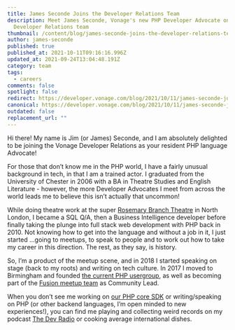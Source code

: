 ```yaml
---
title: James Seconde Joins the Developer Relations Team
description: Meet James Seconde, Vonage's new PHP Developer Advocate on the
  Developer Relations team
thumbnail: /content/blog/james-seconde-joins-the-developer-relations-team/jim-seconde.png
author: james-seconde
published: true
published_at: 2021-10-11T09:16:16.996Z
updated_at: 2021-09-24T13:04:48.191Z
category: team
tags:
  - careers
comments: false
spotlight: false
redirect: https://developer.vonage.com/blog/2021/10/11/james-seconde-joins-the-developer-relations-team
canonical: https://developer.vonage.com/blog/2021/10/11/james-seconde-joins-the-developer-relations-team
outdated: false
replacement_url: ""
---
```

Hi there! My name is Jim (or James) Seconde, and I am absolutely delighted to be joining the Vonage Developer Relations as your resident PHP language Advocate!

For those that don’t know me in the PHP world, I have a fairly unusual background in tech, in that I am a trained actor. I graduated from the University of Chester in 2006 with a BA in Theatre Studies and English Literature - however, the more Developer Advocates I meet from across the world leads me to believe this isn’t actually that uncommon!

While doing theatre work at the super [Rosemary Branch Theatre](https://www.rosemarybranchtheatre.co.uk) in North London, I became a SQL Q/A, then a Business Intelligence developer before finally taking the plunge into full stack web development with PHP back in 2010. Not knowing how to get into the language and without a job in it, I just started ...going to meetups, to speak to people and to work out how to take my career in this direction. The rest, as they say, is history.

So, I’m a product of the meetup scene, and in 2018 I started speaking on stage (back to my roots) and writing on tech culture. In 2017 I moved to Birmingham and founded [the current PHP usergroup](https://twitter.com/brumphp), as well as becoming part of the [Fusion meetup team](https://thefusionhub.co.uk) as Community Lead.

When you don’t see me working on [our PHP core SDK](https://github.com/Vonage/vonage-php-sdk-core) or writing/speaking on PHP (or other backend languages, I’m open minded to new experiences!), you can find me playing and collecting weird records on my podcast [The Dev Radio](https://devtheatre.net/dev-radio) or cooking average international dishes.